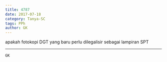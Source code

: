 ```yaml
---
title: 4787
date: 2017-07-18
category: Tanya-SC
tags: PPh
author: GK
---
```


apakah fotokopi DGT yang baru perlu dilegalisir sebagai lampiran SPT

---



`GK`
